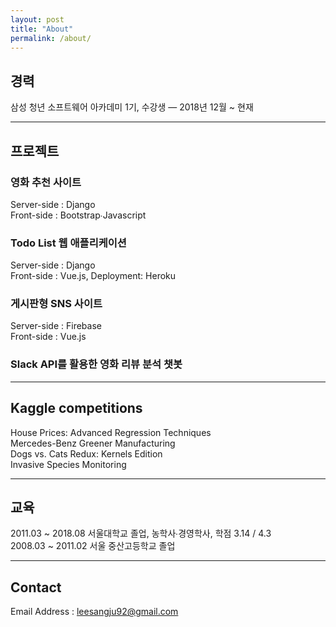 ```yaml
---
layout: post
title: "About"
permalink: /about/
---
```


## 경력
삼성 청년 소프트웨어 아카데미 1기, 수강생  — 2018년 12월 ~ 현재
<hr>

## 프로젝트
### 영화 추천 사이트
Server-side : Django<br>Front-side : Bootstrap∙Javascript
### Todo List 웹 애플리케이션
Server-side : Django<br>Front-side : Vue.js, Deployment: Heroku
### 게시판형 SNS 사이트
Server-side : Firebase<br>Front-side : Vue.js
### Slack API를 활용한 영화 리뷰 분석 챗봇
<hr>

## Kaggle competitions
House Prices: Advanced Regression Techniques<br>Mercedes-Benz Greener Manufacturing<br>Dogs vs. Cats Redux: Kernels Edition<br>Invasive Species Monitoring
<hr>

## 교육
2011.03 ~ 2018.08	서울대학교 졸업, 농학사∙경영학사, 학점 3.14 / 4.3<br>2008.03 ~ 2011.02	서울 중산고등학교 졸업
<hr>

## Contact
Email Address : leesangju92@gmail.com
